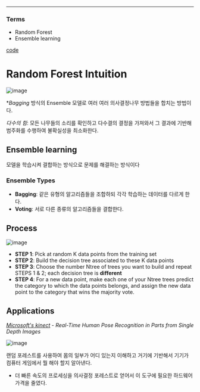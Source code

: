 ****
### Terms
- Random Forest
- Ensemble learning

[code](https://github.com/hchoi256/ai-boot-camp/blob/main/ai/machine-learning/supervised-learning/classification/codes/random_forest_classification.ipynb)

# Random Forest Intuition
![image](https://user-images.githubusercontent.com/39285147/178423838-f07bda91-6a04-40cb-b7e3-3b295cbdc8c8.png)
 
 **Bagging* 방식의 Ensemble 모델로 여러 여러 의사결정나무 방법들을 합치는 방법이다.
 
*다수의 힘*: 모든 나무들의 소리를 확인하고 다수결의 결정을 가져와서 그 결과에 기반해 범주화를 수행하여 불확실성을 최소화한다.

## Ensemble learning
모델을 학습시켜 결합하는 방식으로 문제를 해결하는 방식이다

### Ensemble Types
- **Bagging**: 같은 유형의 알고리즘들을 조합하되 각각 학습하는 데이터를 다르게 한다.
- **Voting**: 서로 다른 종류의 알고리즘들을 결합한다.

## Process
![image](https://user-images.githubusercontent.com/39285147/178426777-8171d3c1-0738-4def-b7e2-a0a5491d7da6.png)

- **STEP 1**: Pick at random K data points from the training set
- **STEP 2**: Build the decision tree associated to these K data points
- **STEP 3**: Choose the number Ntree of trees you want to build and repeat STEPS 1 & 2; each decision tree is **different**
- **STEP 4**: For a new data point, make each one of your Ntree trees predict the category to which the data points belongs, and assign the new data point to the category that wins the majority vote.

## Applications
[*Microsoft's kinect*](https://www.microsoft.com/en-us/research/wp-content/uploads/2016/02/BodyPartRecognition.pdf) - *Real-Time Human Pose Recognition in Parts from Single Depth Images*

![image](https://user-images.githubusercontent.com/39285147/178424037-459a5de0-91dc-49e1-ac10-5a8f3e46e252.png)

랜덤 포레스트를 사용하여 몸의 일부가 어디 있는지 이해하고 거기에 기반해서 기기가 컴퓨터  게임에서 뭘 해야 할지 알아낸다.
- 더 빠른 속도의 프로세싱을 의사결정 포레스트로 얻어서 이 도구에 필요한 하드웨어 가격을 줄였다.
